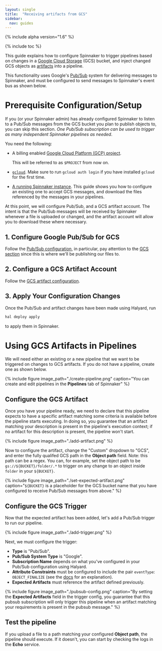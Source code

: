 ```yaml
---
layout: single
title:  "Receiving artifacts from GCS"
sidebar:
  nav: guides
---
```


{% include alpha version="1.6" %}

{% include toc %}

This guide explains how to configure Spinnaker to trigger pipelines based on
changes in a [Google Cloud Storage](https://cloud.google.com/storage/) (GCS)
bucket, and inject changed GCS objects as [artifacts](/reference/artifacts)
into a pipeline.

This functionality uses Google's
[Pub/Sub](https://cloud.google.com/pubsub/docs/overview) system for delivering
messages to Spinnaker, and must be configured to send messages to
Spinnaker's event bus as shown below.

# Prerequisite Configuration/Setup

If you (or your Spinnaker admin) has already configured Spinnaker to listen to
a Pub/Sub messages from the GCS bucket you plan to publish objects to, you can
skip this section. _One Pub/Sub subscription can be used to trigger as many
independent Spinnaker pipelines as needed_.

You need the following:

* A billing enabled [Google Cloud Platform (GCP)
  project](https://cloud.google.com/storage/docs/projects).

  This will be referred to as `$PROJECT` from now on.

* [`gcloud`](https://cloud.google.com/sdk/gcloud/). Make sure to run `gcloud
  auth login` if you have installed `gcloud` for the first time.

* [A running Spinnaker instance](/setup/install). This guide shows you how
  to configure an existing one to accept GCS messages, and download the files
  referenced by the messages in your pipelines.

At this point, we will configure Pub/Sub, and a GCS artifact account. The
intent is that the Pub/Sub messages will be received by Spinnaker whenever a
file is uploaded or changed, and the artifact account will allow you to
download these where necessary.

## 1. Configure Google Pub/Sub for GCS

Follow the [Pub/Sub configuration](/setup/triggers/google/), in particular, pay
attention to the [GCS
section](/setup/triggers/google/#receiving-messages-from-google-cloud-storage-gcs)
since this is where we'll be publishing our files to.

## 2. Configure a GCS Artifact Account

Follow the [GCS artifact configuration](/setup/artifacts/gcs/).

## 3. Apply Your Configuration Changes

Once the Pub/Sub and artifact changes have been made using Halyard, run

```bash
hal deploy apply
```

to apply them in Spinnaker.

# Using GCS Artifacts in Pipelines

We will need either an existing or a new pipeline that we want to be triggered
on changes to GCS artifacts. If you do not have a pipeline, create one as shown
below.

{%
  include
  figure
  image_path="./create-pipeline.png"
  caption="You can create and edit pipelines in the __Pipelines__ tab of
  Spinnaker"
%}

## Configure the GCS Artifact

Once you have your pipeline ready, we need to declare that this pipeline
expects to have a specific artifact matching some criteria is available before
the pipeline starts executing. In doing so, you guarantee that an artifact
matching your description is present in the pipeline's execution context; if no
artifact for this description is present, the pipeline won't start.

{%
  include
  figure
  image_path="./add-artifact.png"
%}

Now to configure the artifact, change the "Custom" dropdown to "GCS", and enter
the fully qualifed GCS path in the __Object path__ field. Note: this path can be
a regex. You can, for example, set the object path to be
`gs://${BUCKET}/folder/.*` to trigger on any change to an object inside
`folder` in your `${BUCKET}`.

{%
  include
  figure
  image_path="./set-expected-artifact.png"
  caption="`${BUCKET}` is a placeholder for the GCS bucket name that you have
  configured to receive Pub/Sub messages from above."
%}

## Configure the GCS Trigger

Now that the expected artifact has been added, let's add a Pub/Sub trigger to
run our pipeline.

{%
  include
  figure
  image_path="./add-trigger.png"
%}

Next, we must configure the trigger: 

* __Type__ is "Pub/Sub".
* __Pub/Sub System Type__ is "Google".
* __Subscription Name__ depends on what you've configured in your Pub/Sub
  configuration using Halyard.
* __Attribute Constraints__ must be configured to include the pair `eventType`:
  `OBJECT_FINALIZE` (see the
  [docs](https://cloud.google.com/storage/docs/pubsub-notifications#events) for
  an explanation). 
* __Expected Artifacts__ must reference the artifact defined previously.

{%
  include
  figure
  image_path="./pubsub-config.png"
  caption="By setting the __Expected Artifacts__ field in the trigger config,
  you guarantee that this pubsub subscription will only trigger this pipeline
  when an artifact matching your requirements is present in the pubsub
  message."
%}

## Test the pipeline

If you upload a file to a path matching your configured __Object path__,
the pipeline should execute. If it doesn't, you can start by checking the logs
in the __Echo__ service.



